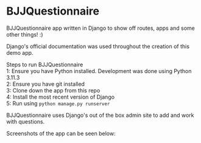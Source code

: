 # BJJQuestionnaire
BJJQuestionnaire app written in Django to show off routes, apps and some other things! :)


Django's official documentation was used throughout the creation of this demo app.


Steps to run BJJQuestionnaire  
1: Ensure you have Python installed. Development was done using Python 3.11.3  
2: Ensure you have git installed  
3: Clone down the app from this repo  
4: Install the most recent version of Django  
5: Run using `python manage.py runserver`

BJJQuestionnaire uses Django's out of the box admin site to add and work with questions.  

Screenshots of the app can be seen below:  

